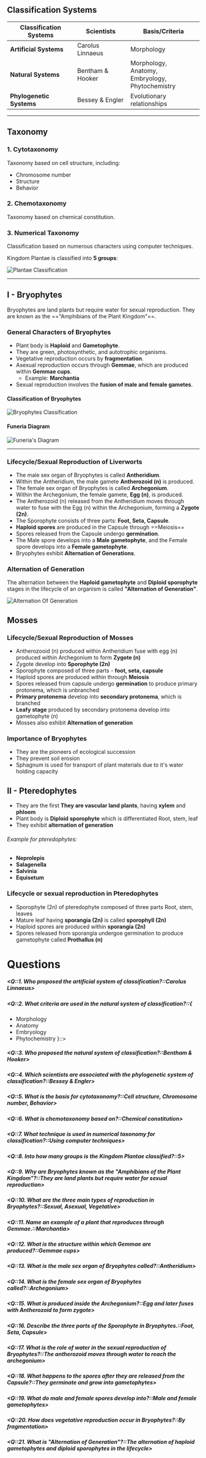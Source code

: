 ## Classification Systems

| Classification Systems | Scientists       | Basis/Criteria                                           |
| ---------------------- | ---------------- | -------------------------------------------------------- |
| **Artificial Systems** | Carolus Linnaeus | Morphology                                               |
| **Natural Systems**    | Bentham & Hooker  | Morphology, <br> Anatomy, <br> Embryology, <br> Phytochemistry |
| **Phylogenetic Systems** | Bessey & Engler  | Evolutionary relationships                               |

---

## Taxonomy

### 1. Cytotaxonomy

Taxonomy based on cell structure, including:

- Chromosome number
- Structure 
- Behavior

### 2. Chemotaxonomy

Taxonomy based on chemical constitution.

### 3. Numerical Taxonomy

Classification based on numerous characters using computer techniques.

Kingdom Plantae is classified into **5 groups**:

![Plantae Classification](PlantaeClassification.svg)

---

## I - Bryophytes

Bryophytes are land plants but require water for sexual reproduction. They are known as the =="Amphibians of the Plant Kingdom"==.

### General Characters of Bryophytes

- Plant body is **Haploid** and **Gametophyte**.
- They are green, photosynthetic, and autotrophic organisms.
- Vegetative reproduction occurs by **fragmentation**.
- Asexual reproduction occurs through **Gemmae**, which are produced within **Gemmae cups**.
  - Example: **Marchantia**
- Sexual reproduction involves the **fusion of male and female gametes**.

#### Classification of Bryophytes

![Bryophytes Classification](BryophytesClassification.svg)

#### Funeria Diagram

![Funeria's Diagram](FuneriaDiagram.svg)

---

### Lifecycle/Sexual Reproduction of Liverworts

- The male sex organ of Bryophytes is called **Antheridium**.
- Within the Antheridium, the male gamete **Antherozoid (n)** is produced.
- The female sex organ of Bryophytes is called **Archegonium**.
- Within the Archegonium, the female gamete, **Egg (n)**, is produced.
- The Antherozoid (n) released from the Antheridium moves through water to fuse with the Egg (n) within the Archegonium, forming a **Zygote (2n)**.
- The Sporophyte consists of three parts: **Foot, Seta, Capsule**.
- **Haploid spores** are produced in the Capsule through ==Meiosis==
- Spores released from the Capsule undergo **germination**.
- The Male spore develops into a **Male gametophyte**, and the Female spore develops into a **Female gametophyte**.
- Bryophytes exhibit **Alternation of Generations**.

### Alternation of Generation

The alternation between the **Haploid gametophyte** and **Diploid sporophyte** stages in the lifecycle of an organism is called **"Alternation of Generation"**.

![Alternation Of Generation](AlternationOfGeneration.svg)
## Mosses
### Lifecycle/Sexual Reproduction of Mosses

-  Antherozooid (n) produced within Antheridium fuse with egg (n) produced within  Archegonium to form **Zygote (n)**
-  Zygote develop into **Sporophyte (2n)**
-  Sporophyte composed of three parts - **foot, seta, capsule**
-  Haploid spores are produced within through **Meiosis**
-  Spores released from capsule undergo **germination** to produce primary protonema, which is unbranched
-  **Primary protonema** develop into **secondary protonema**, which is branched 
-  **Leafy stage** produced by secondary protonema develop into gametophyte (n)
-  Mosses also exhibit **Alternation of generation**

### Importance of Bryophytes 

-  They are the pioneers of ecological succession
-  They prevent soil erosion
-  Sphagnum is used for transport of plant materials due to it's water holding capacity 

## II - Pteredophytes

-  They are the first **They are vascular land plants**, having **xylem** and **phloem**
-  Plant body is **Diploid sporophyte** which is differentiated Root, stem, leaf
-  They exhibit **alternation of generation** 
###### Example for pteredophytes:
- **Neprolepis**
- **Salagenella**
- **Salvinia**
- **Equisetum**
### Lifecycle or sexual reproduction in Pteredophytes 

-  Sporophyte (2n) of pteredophyte composed of three parts Root, stem, leaves 
-  Mature leaf having **sporangia (2n)** is called **sporophyll (2n)**
-  Haploid spores are produced within **sporangia (2n)**
-  Spores released from sporangia undergoe germination to produce gametophyte called **Prothallus (n)** 
# Questions 

#####  <Q::1. Who proposed the artificial system of classification?::Carolus Linnaeus>
##### <Q::2. What criteria are used in the natural system of classification?::{
- Morphology
- Anatomy
- Embryology
- Phytochemistry
}::>
##### <Q::3. Who proposed the natural system of classification?::Bentham & Hooker>
##### <Q::4. Which scientists are associated with the phylogenetic system of classification?::Bessey & Engler>
##### <Q::5. What is the basis for cytotaxonomy?::Cell structure, Chromosome number, Behavior>
##### <Q::6. What is chemotaxonomy based on?::Chemical constitution>
##### <Q::7. What technique is used in numerical taxonomy for classification?::Using computer techniques>
##### <Q::8. Into how many groups is the Kingdom Plantae classified?::5>
##### <Q::9. Why are Bryophytes known as the "Amphibians of the Plant Kingdom"?::They are land plants but require water for sexual reproduction>
##### <Q::10. What are the three main types of reproduction in Bryophytes?::Sexual, Asexual, Vegetative>
##### <Q::11. Name an example of a plant that reproduces through Gemmae.::Marchantia>
##### <Q::12. What is the structure within which Gemmae are produced?::Gemmae cups>
##### <Q::13. What is the male sex organ of Bryophytes called?::Antheridium>
##### <Q::14. What is the female sex organ of Bryophytes called?::Archegonium>
##### <Q::15. What is produced inside the Archegonium?::Egg and later fuses with Antherozoid to form zygote>
##### <Q::16. Describe the three parts of the Sporophyte in Bryophytes.::Foot, Seta, Capsule>
##### <Q::17. What is the role of water in the sexual reproduction of Bryophytes?::The antherozoid moves through water to reach the archegonium>
##### <Q::18. What happens to the spores after they are released from the Capsule?::They germinate and grow into gametophytes>
##### <Q::19. What do male and female spores develop into?::Male and female gametophytes>
##### <Q::20. How does vegetative reproduction occur in Bryophytes?::By fragmentation>
##### <Q::21. What is "Alternation of Generation"?::The alternation of haploid gametophytes and diploid sporophytes in the lifecycle>
